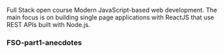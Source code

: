 Full Stack open course Modern JavaScript-based web development. The main focus is on building single page applications with ReactJS that use REST APIs built with Node.js.

### FSO-part1-anecdotes

